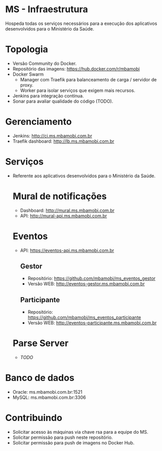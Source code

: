 # MS - Infraestrutura

Hospeda todas os serviços necessários para a execução dos aplicativos desenvolvidos para o Ministério da Saúde.

# Topologia

- Versão Community do Docker.
- Repositório das imagens: https://hub.docker.com/r/mbamobi
- Docker Swarm
	- Manager com Traefik para balanceamento de carga / servidor de proxy.
	- Worker para isolar serviços que exigem mais recursos.
- Jenkins para integração contínua.
- Sonar para avaliar qualidade do código (TODO).

# Gerenciamento
- Jenkins: http://ci.ms.mbamobi.com.br
- Traefik dashboard: http://lb.ms.mbamobi.com.br

# Serviços
- Referente aos aplicativos desenvolvidos para o Ministério da Saúde.
    # Mural de notificações
    - Dashboard: http://mural.ms.mbamobi.com.br
    - API: http://mural-api.ms.mbamobi.com.br
    
    # Eventos
    - API: https://eventos-api.ms.mbamobi.com.br
        ## Gestor
        - Repositório: https://github.com/mbamobi/ms_eventos_gestor
        - Versão WEB: http://eventos-gestor.ms.mbamobi.com.br
    
        ## Participante
        - Repositório: https://github.com/mbamobi/ms_eventos_participante
        - Versão WEB: http://eventos-participante.ms.mbamobi.com.br
    
    # Parse Server
    - _TODO_

# Banco de dados
- Oracle: ms.mbamobi.com.br:1521
- MySQL: ms.mbamobi.com.br:3306

# Contribuindo
- Solicitar acesso às máquinas via chave rsa para a equipe do MS.
- Solicitar permissão para push neste repositório.
- Solicitar permissão para push de imagens no Docker Hub.
